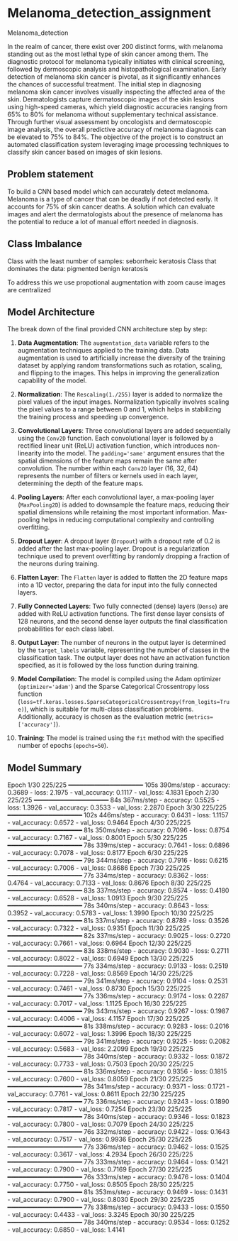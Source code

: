 # Melanoma_detection_assignment
Melanoma_detection

In the realm of cancer, there exist over 200 distinct forms, with melanoma standing out as the most lethal type of skin cancer among them. The diagnostic protocol for melanoma typically initiates with clinical screening, followed by dermoscopic analysis and histopathological examination. Early detection of melanoma skin cancer is pivotal, as it significantly enhances the chances of successful treatment. The initial step in diagnosing melanoma skin cancer involves visually inspecting the affected area of the skin. Dermatologists capture dermatoscopic images of the skin lesions using high-speed cameras, which yield diagnostic accuracies ranging from 65% to 80% for melanoma without supplementary technical assistance. Through further visual assessment by oncologists and dermatoscopic image analysis, the overall predictive accuracy of melanoma diagnosis can be elevated to 75% to 84%. The objective of the project is to construct an automated classification system leveraging image processing techniques to classify skin cancer based on images of skin lesions.

## Problem statement

To build a CNN based model which can accurately detect melanoma. Melanoma is a type of cancer that can be deadly if not detected early. It accounts for 75% of skin cancer deaths. A solution which can evaluate images and alert the dermatologists about the presence of melanoma has the potential to reduce a lot of manual effort needed in diagnosis.


## Class Imbalance

Class with the least number of samples: seborrheic keratosis
Class that dominates the data: pigmented benign keratosis

To address this we use propotional augmentation with zoom cause images are centralized


## Model Architecture

The break down of the final provided CNN architecture step by step:

1. **Data Augmentation**: The `augmentation_data` variable refers to the augmentation techniques applied to the training data. Data augmentation is used to artificially increase the diversity of the training dataset by applying random transformations such as rotation, scaling, and flipping to the images. This helps in improving the generalization capability of the model.

2. **Normalization**: The `Rescaling(1./255)` layer is added to normalize the pixel values of the input images. Normalization typically involves scaling the pixel values to a range between 0 and 1, which helps in stabilizing the training process and speeding up convergence.

3. **Convolutional Layers**: Three convolutional layers are added sequentially using the `Conv2D` function. Each convolutional layer is followed by a rectified linear unit (ReLU) activation function, which introduces non-linearity into the model. The `padding='same'` argument ensures that the spatial dimensions of the feature maps remain the same after convolution. The number within each `Conv2D` layer (16, 32, 64) represents the number of filters or kernels used in each layer, determining the depth of the feature maps.

4. **Pooling Layers**: After each convolutional layer, a max-pooling layer (`MaxPooling2D`) is added to downsample the feature maps, reducing their spatial dimensions while retaining the most important information. Max-pooling helps in reducing computational complexity and controlling overfitting.

5. **Dropout Layer**: A dropout layer (`Dropout`) with a dropout rate of 0.2 is added after the last max-pooling layer. Dropout is a regularization technique used to prevent overfitting by randomly dropping a fraction of the neurons during training.

6. **Flatten Layer**: The `Flatten` layer is added to flatten the 2D feature maps into a 1D vector, preparing the data for input into the fully connected layers.

7. **Fully Connected Layers**: Two fully connected (dense) layers (`Dense`) are added with ReLU activation functions. The first dense layer consists of 128 neurons, and the second dense layer outputs the final classification probabilities for each class label.

8. **Output Layer**: The number of neurons in the output layer is determined by the `target_labels` variable, representing the number of classes in the classification task. The output layer does not have an activation function specified, as it is followed by the loss function during training.

9. **Model Compilation**: The model is compiled using the Adam optimizer (`optimizer='adam'`) and the Sparse Categorical Crossentropy loss function (`loss=tf.keras.losses.SparseCategoricalCrossentropy(from_logits=True)`), which is suitable for multi-class classification problems. Additionally, accuracy is chosen as the evaluation metric (`metrics=['accuracy']`).

10. **Training**: The model is trained using the `fit` method with the specified number of epochs (`epochs=50`). 

## Model Summary

Epoch 1/30
225/225 ━━━━━━━━━━━━━━━━━━━━ 105s 390ms/step - accuracy: 0.3689 - loss: 2.1975 - val_accuracy: 0.1117 - val_loss: 4.1831
Epoch 2/30
225/225 ━━━━━━━━━━━━━━━━━━━━ 84s 367ms/step - accuracy: 0.5525 - loss: 1.3926 - val_accuracy: 0.3533 - val_loss: 2.2870
Epoch 3/30
225/225 ━━━━━━━━━━━━━━━━━━━━ 102s 446ms/step - accuracy: 0.6431 - loss: 1.1157 - val_accuracy: 0.6572 - val_loss: 0.9464
Epoch 4/30
225/225 ━━━━━━━━━━━━━━━━━━━━ 81s 350ms/step - accuracy: 0.7096 - loss: 0.8754 - val_accuracy: 0.7167 - val_loss: 0.8001
Epoch 5/30
225/225 ━━━━━━━━━━━━━━━━━━━━ 78s 339ms/step - accuracy: 0.7641 - loss: 0.6896 - val_accuracy: 0.7078 - val_loss: 0.8177
Epoch 6/30
225/225 ━━━━━━━━━━━━━━━━━━━━ 79s 344ms/step - accuracy: 0.7916 - loss: 0.6215 - val_accuracy: 0.7006 - val_loss: 0.8686
Epoch 7/30
225/225 ━━━━━━━━━━━━━━━━━━━━ 77s 334ms/step - accuracy: 0.8362 - loss: 0.4764 - val_accuracy: 0.7133 - val_loss: 0.8676
Epoch 8/30
225/225 ━━━━━━━━━━━━━━━━━━━━ 83s 337ms/step - accuracy: 0.8574 - loss: 0.4180 - val_accuracy: 0.6528 - val_loss: 1.0913
Epoch 9/30
225/225 ━━━━━━━━━━━━━━━━━━━━ 78s 340ms/step - accuracy: 0.8643 - loss: 0.3952 - val_accuracy: 0.5783 - val_loss: 1.3990
Epoch 10/30
225/225 ━━━━━━━━━━━━━━━━━━━━ 81s 337ms/step - accuracy: 0.8789 - loss: 0.3526 - val_accuracy: 0.7322 - val_loss: 0.9351
Epoch 11/30
225/225 ━━━━━━━━━━━━━━━━━━━━ 82s 337ms/step - accuracy: 0.9025 - loss: 0.2720 - val_accuracy: 0.7661 - val_loss: 0.6964
Epoch 12/30
225/225 ━━━━━━━━━━━━━━━━━━━━ 83s 338ms/step - accuracy: 0.9030 - loss: 0.2711 - val_accuracy: 0.8022 - val_loss: 0.6949
Epoch 13/30
225/225 ━━━━━━━━━━━━━━━━━━━━ 77s 334ms/step - accuracy: 0.9133 - loss: 0.2519 - val_accuracy: 0.7228 - val_loss: 0.8569
Epoch 14/30
225/225 ━━━━━━━━━━━━━━━━━━━━ 79s 341ms/step - accuracy: 0.9104 - loss: 0.2531 - val_accuracy: 0.7461 - val_loss: 0.8730
Epoch 15/30
225/225 ━━━━━━━━━━━━━━━━━━━━ 77s 336ms/step - accuracy: 0.9174 - loss: 0.2287 - val_accuracy: 0.7017 - val_loss: 1.1125
Epoch 16/30
225/225 ━━━━━━━━━━━━━━━━━━━━ 79s 343ms/step - accuracy: 0.9267 - loss: 0.1987 - val_accuracy: 0.4006 - val_loss: 4.1157
Epoch 17/30
225/225 ━━━━━━━━━━━━━━━━━━━━ 81s 338ms/step - accuracy: 0.9283 - loss: 0.2016 - val_accuracy: 0.6072 - val_loss: 1.3996
Epoch 18/30
225/225 ━━━━━━━━━━━━━━━━━━━━ 79s 341ms/step - accuracy: 0.9225 - loss: 0.2082 - val_accuracy: 0.5683 - val_loss: 2.2099
Epoch 19/30
225/225 ━━━━━━━━━━━━━━━━━━━━ 78s 340ms/step - accuracy: 0.9332 - loss: 0.1872 - val_accuracy: 0.7733 - val_loss: 0.7503
Epoch 20/30
225/225 ━━━━━━━━━━━━━━━━━━━━ 81s 336ms/step - accuracy: 0.9356 - loss: 0.1815 - val_accuracy: 0.7600 - val_loss: 0.8059
Epoch 21/30
225/225 ━━━━━━━━━━━━━━━━━━━━ 78s 341ms/step - accuracy: 0.9371 - loss: 0.1721 - val_accuracy: 0.7761 - val_loss: 0.8611
Epoch 22/30
225/225 ━━━━━━━━━━━━━━━━━━━━ 77s 336ms/step - accuracy: 0.9243 - loss: 0.1890 - val_accuracy: 0.7817 - val_loss: 0.7254
Epoch 23/30
225/225 ━━━━━━━━━━━━━━━━━━━━ 78s 340ms/step - accuracy: 0.9346 - loss: 0.1823 - val_accuracy: 0.7800 - val_loss: 0.7079
Epoch 24/30
225/225 ━━━━━━━━━━━━━━━━━━━━ 76s 332ms/step - accuracy: 0.9422 - loss: 0.1643 - val_accuracy: 0.7517 - val_loss: 0.9936
Epoch 25/30
225/225 ━━━━━━━━━━━━━━━━━━━━ 77s 336ms/step - accuracy: 0.9462 - loss: 0.1525 - val_accuracy: 0.3617 - val_loss: 4.2934
Epoch 26/30
225/225 ━━━━━━━━━━━━━━━━━━━━ 77s 333ms/step - accuracy: 0.9464 - loss: 0.1421 - val_accuracy: 0.7900 - val_loss: 0.7169
Epoch 27/30
225/225 ━━━━━━━━━━━━━━━━━━━━ 76s 333ms/step - accuracy: 0.9476 - loss: 0.1404 - val_accuracy: 0.7750 - val_loss: 0.8505
Epoch 28/30
225/225 ━━━━━━━━━━━━━━━━━━━━ 81s 353ms/step - accuracy: 0.9469 - loss: 0.1431 - val_accuracy: 0.7900 - val_loss: 0.8030
Epoch 29/30
225/225 ━━━━━━━━━━━━━━━━━━━━ 77s 338ms/step - accuracy: 0.9433 - loss: 0.1550 - val_accuracy: 0.4433 - val_loss: 3.3245
Epoch 30/30
225/225 ━━━━━━━━━━━━━━━━━━━━ 78s 340ms/step - accuracy: 0.9534 - loss: 0.1252 - val_accuracy: 0.6850 - val_loss: 1.4141
